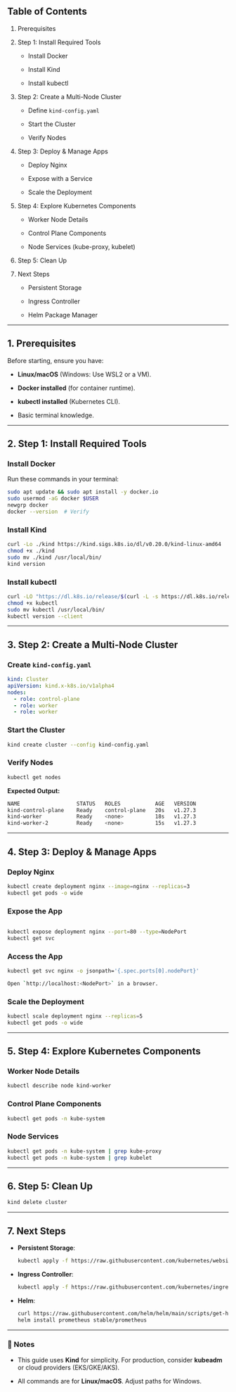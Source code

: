 ## **Table of Contents**

1.  Prerequisites
    
2.  Step 1: Install Required Tools
    
    -   Install Docker
        
    -   Install Kind
        
    -   Install kubectl
        
3.  Step 2: Create a Multi-Node Cluster
    
    -   Define `kind-config.yaml`
        
    -   Start the Cluster
        
    -   Verify Nodes
        
4.  Step 3: Deploy & Manage Apps
    
    -   Deploy Nginx
        
    -   Expose with a Service
        
    -   Scale the Deployment
        
5.  Step 4: Explore Kubernetes Components
    
    -   Worker Node Details
        
    -   Control Plane Components
        
    -   Node Services (kube-proxy, kubelet)
        
6.  Step 5: Clean Up
    
7.  Next Steps
    
    -   Persistent Storage
        
    -   Ingress Controller
        
    -   Helm Package Manager
        

----------

## **1. Prerequisites**

Before starting, ensure you have:

-   **Linux/macOS** (Windows: Use WSL2 or a VM).
    
-   **Docker installed** (for container runtime).
    
-   **kubectl installed** (Kubernetes CLI).
    
-   Basic terminal knowledge.
    

----------

## **2. Step 1: Install Required Tools**

### **Install Docker**

Run these commands in your terminal:

```bash
sudo apt update && sudo apt install -y docker.io
sudo usermod -aG docker $USER  
newgrp docker  
docker --version  # Verify
```
### **Install Kind**

```bash
curl -Lo ./kind https://kind.sigs.k8s.io/dl/v0.20.0/kind-linux-amd64
chmod +x ./kind  
sudo mv ./kind /usr/local/bin/  
kind version  
```
### **Install kubectl**

```bash
curl -LO "https://dl.k8s.io/release/$(curl -L -s https://dl.k8s.io/release/stable.txt)/bin/linux/amd64/kubectl"
chmod +x kubectl  
sudo mv kubectl /usr/local/bin/  
kubectl version --client  
```
----------

## **3. Step 2: Create a Multi-Node Cluster**

### **Create `kind-config.yaml`**

```yaml
kind: Cluster  
apiVersion: kind.x-k8s.io/v1alpha4  
nodes:  
  - role: control-plane  
  - role: worker  
  - role: worker  
```
### **Start the Cluster**

```bash
kind create cluster --config kind-config.yaml  
```
### **Verify Nodes**

```bash
kubectl get nodes  
```
**Expected Output:**
```bash
NAME                  STATUS   ROLES           AGE   VERSION  
kind-control-plane    Ready    control-plane   20s   v1.27.3  
kind-worker           Ready    <none>          18s   v1.27.3  
kind-worker-2         Ready    <none>          15s   v1.27.3  
```
----------

## **4. Step 3: Deploy & Manage Apps**

### **Deploy Nginx**

```bash
kubectl create deployment nginx --image=nginx --replicas=3  
kubectl get pods -o wide  
```
### **Expose the App**
```bash

kubectl expose deployment nginx --port=80 --type=NodePort  
kubectl get svc  
```
### **Access the App**

```bash
kubectl get svc nginx -o jsonpath='{.spec.ports[0].nodePort}'  

Open `http://localhost:<NodePort>` in a browser.
```
### **Scale the Deployment**

```bash
kubectl scale deployment nginx --replicas=5  
kubectl get pods -o wide  
```
----------

## **5. Step 4: Explore Kubernetes Components**

### **Worker Node Details**

```bash
kubectl describe node kind-worker  
```
### **Control Plane Components**

```bash
kubectl get pods -n kube-system  
```
### **Node Services**

```bash
kubectl get pods -n kube-system | grep kube-proxy  
kubectl get pods -n kube-system | grep kubelet  
```
----------

## **6. Step 5: Clean Up**

```bash
kind delete cluster  
```
----------

## **7. Next Steps**

-   **Persistent Storage**:
    
    ```bash
    kubectl apply -f https://raw.githubusercontent.com/kubernetes/website/main/content/en/examples/pods/storage/pv-volume.yaml  
    ```
-   **Ingress Controller**:
    
    ```bash
    kubectl apply -f https://raw.githubusercontent.com/kubernetes/ingress-nginx/main/deploy/static/provider/kind/deploy.yaml  
    ```
-   **Helm**:
    
    ```bash
    curl https://raw.githubusercontent.com/helm/helm/main/scripts/get-helm-3 | bash  
    helm install prometheus stable/prometheus  
    ```

----------

### **📌 Notes**

-   This guide uses **Kind** for simplicity. For production, consider **kubeadm** or cloud providers (EKS/GKE/AKS).
    
-   All commands are for **Linux/macOS**. Adjust paths for Windows.
    

